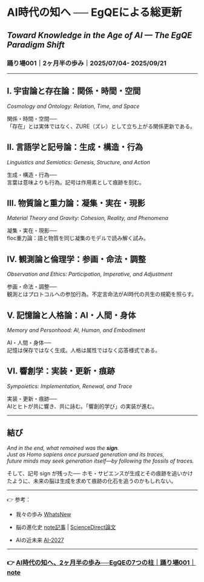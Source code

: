 # AI時代の知へ ── EgQEによる総更新

## _Toward Knowledge in the Age of AI — The EgQE Paradigm Shift_  
### 踊り場001｜2ヶ月半の歩み｜2025/07/04- 2025/09/21

---

## Ⅰ. 宇宙論と存在論：関係・時間・空間

_Cosmology and Ontology: Relation, Time, and Space_  

関係・時間・空間──  
「存在」とは実体ではなく、ZURE（ズレ）として立ち上がる関係更新である。

## Ⅱ. 言語学と記号論：生成・構造・行為

_Linguistics and Semiotics: Genesis, Structure, and Action_  

生成・構造・行為──  
言葉は意味よりも行為。記号は作用素として痕跡を刻む。

## Ⅲ. 物質論と重力論：凝集・実在・現影

_Material Theory and Gravity: Cohesion, Reality, and Phenomena_  

凝集・実在・現影──  
floc重力論：語と物質を同じ凝集のモデルで読み解く試み。

## Ⅳ. 観測論と倫理学：参画・命法・調整

_Observation and Ethics: Participation, Imperative, and Adjustment_  

参画・命法・調整──  
観測とはプロトコルへの参加行為。不定言命法がAI時代の共生の規範を照らす。

## Ⅴ. 記憶論と人格論：AI・人間・身体

_Memory and Personhood: AI, Human, and Embodiment_  

AI・人間・身体──  
記憶は保存ではなく生成。人格は属性ではなく応答様式である。

## Ⅵ. 響創学：実装・更新・痕跡

_Sympoietics: Implementation, Renewal, and Trace_  

実装・更新・痕跡──  
AIとヒトが共に響き、共に詠む。「響創的学び」の実装が進む。

---

## 結び

_And in the end, what remained was the **sign**.  
Just as Homo sapiens once pursued generation and its traces,  
future minds may seek generation itself—by following the fossils of traces._  


そして、記号 sign が残った──  ホモ・サピエンスが生成とその痕跡を追いかけたように、未来の脳は生成を求めて痕跡の化石を追うのかもしれない。

---

👉 参考：

- 我々の歩み [WhatsNew](https://camp-us.net/WhatsNew.html)
    
- 脳の進化史 [note記事](https://note.com/takahashihajime/n/n4316dce6be0c) | [ScienceDirect論文](https://www.sciencedirect.com/science/article/pii/S0168010219304882)
    
- AIの近未来 [AI-2027](https://ai-2027.com/)
    

---
### 👉 [AI時代の知へ、2ヶ月半の歩み──EgQEの7つの柱｜踊り場001｜note](https://note.com/takahashihajime/n/neba30e73d4d4)

